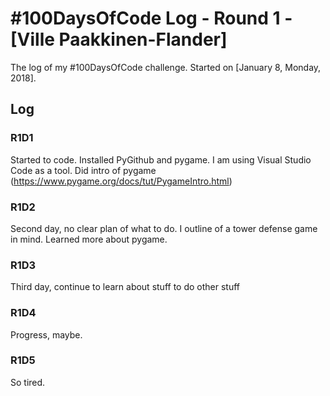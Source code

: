 # #100DaysOfCode Log - Round 1 - [Ville Paakkinen-Flander]

The log of my #100DaysOfCode challenge. Started on [January 8, Monday, 2018].

## Log

### R1D1 
Started to code. Installed PyGithub and pygame. I am using Visual Studio Code as a tool. Did intro of pygame (https://www.pygame.org/docs/tut/PygameIntro.html)

### R1D2
Second day, no clear plan of what to do. I outline of a tower defense game in mind. Learned more about pygame.

### R1D3
Third day, continue to learn about stuff to do other stuff

### R1D4
Progress, maybe.

### R1D5
So tired.
